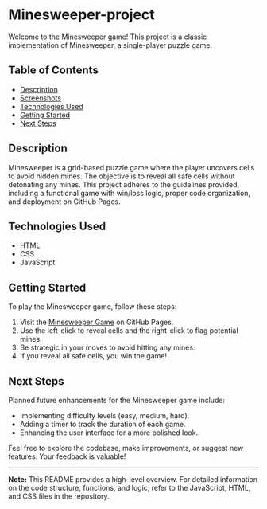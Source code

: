 # Minesweeper-project

Welcome to the Minesweeper game! This project is a classic implementation of Minesweeper, a single-player puzzle game.

## Table of Contents
- [Description](#description)
- [Screenshots](#screenshots)
- [Technologies Used](#technologies-used)
- [Getting Started](#getting-started)
- [Next Steps](#next-steps)

## Description
Minesweeper is a grid-based puzzle game where the player uncovers cells to avoid hidden mines. The objective is to reveal all safe cells without detonating any mines. This project adheres to the guidelines provided, including a functional game with win/loss logic, proper code organization, and deployment on GitHub Pages.

## Technologies Used
- HTML
- CSS
- JavaScript

## Getting Started
To play the Minesweeper game, follow these steps:

1. Visit the [Minesweeper Game](https://jharvard1.github.io/Minesweeper-project/) on GitHub Pages.
2. Use the left-click to reveal cells and the right-click to flag potential mines.
3. Be strategic in your moves to avoid hitting any mines.
4. If you reveal all safe cells, you win the game!

## Next Steps
Planned future enhancements for the Minesweeper game include:

- Implementing difficulty levels (easy, medium, hard).
- Adding a timer to track the duration of each game.
- Enhancing the user interface for a more polished look.

Feel free to explore the codebase, make improvements, or suggest new features. Your feedback is valuable!

---

**Note:** This README provides a high-level overview. For detailed information on the code structure, functions, and logic, refer to the JavaScript, HTML, and CSS files in the repository.

